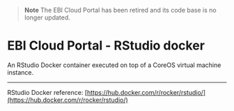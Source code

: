 > **Note**
> The EBI Cloud Portal has been retired and its code base is no longer updated.
> 
# EBI Cloud Portal - RStudio docker  

An RStudio Docker container executed on top of a CoreOS virtual machine instance.

---
RStudio Docker reference: [https://hub.docker.com/r/rocker/rstudio/](https://hub.docker.com/r/rocker/rstudio/)
